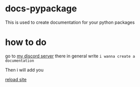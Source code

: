 # docs-pypackage

This is used to create documentation for your python packages

# how to do

go to [my discord server](https://discord.gg/zdrSUu98BP) there in general write `i wanna create a documentation`

Then i will add you

[reload site](https://docs-pypackage.gihub.io)
